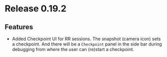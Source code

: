 # Release 0.19.2

## Features

- Added Checkpoint UI for RR sessions. The snapshot (camera icon) sets a checkpoint. And there will be a `Checkpoint` panel in the side bar during debugging from where the user can (re)start a checkpoint.
